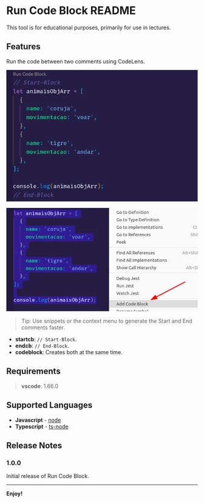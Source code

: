 # Run Code Block README

This tool is for educational purposes, primarily for use in lectures.

## Features

Run the code between two comments using CodeLens.

![CodeLensButtons](imgs/firstImage.png)

![Context Menu](imgs/secondImage.png)

> Tip: Use snippets or the context menu to generate the Start and End comments faster.

- **startcb**: `// Start-Block`.
- **endcb**: `// End-Block`.
- **codeblock**: Creates both at the same time.

## Requirements

> **vscode**: 1.66.0

## Supported Languages

- **Javascript** - [node](https://nodejs.org/en/)
- **Typescript** - [ts-node](https://www.npmjs.com/package/ts-node)

<!-- ## Known Issues

Calling out known issues can help limit users opening duplicate issues against your extension. -->

## Release Notes

### 1.0.0

Initial release of Run Code Block.

---

**Enjoy!**
